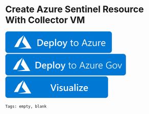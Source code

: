 # Create Azure Sentinel Resource With Collector VM

[![Deploy To Azure](https://raw.githubusercontent.com/Azure/azure-quickstart-templates/master/1-CONTRIBUTION-GUIDE/images/deploytoazure.svg?sanitize=true)](https://portal.azure.com/#create/Microsoft.Template/uri/https%3A%2F%2Fraw.githubusercontent.com%2Fpvtshdw%2FAzureLearning%2Fmain%2FAzure-Sentinel-With-Collector-VM%2Fazuredeploy.json)
[![Deploy To Azure US Gov](https://raw.githubusercontent.com/Azure/azure-quickstart-templates/master/1-CONTRIBUTION-GUIDE/images/deploytoazuregov.svg?sanitize=true)](https://portal.azure.us/#create/Microsoft.Template/uri/https%3A%2F%2Fraw.githubusercontent.com%2Fpvtshdw%2FAzureLearning%2Fmain%2FAzure-Sentinel-With-Collector-VM%2Fazuredeploy.json)
[![Visualize](https://raw.githubusercontent.com/Azure/azure-quickstart-templates/master/1-CONTRIBUTION-GUIDE/images/visualizebutton.svg?sanitize=true)](http://armviz.io/#/?load=https%3A%2F%2Fraw.githubusercontent.com%2Fpvtshdw%2FAzureLearning%2Fmain%2FAzure-Sentinel-With-Collector-VM%2Fazuredeploy.json)

`Tags: empty, blank`
